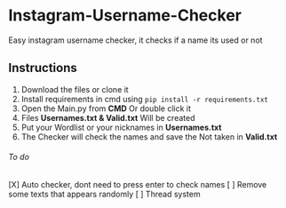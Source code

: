 # Instagram-Username-Checker
Easy instagram username checker, it checks if a name its used or not

## Instructions
1) Download the files or clone it
2) Install requirements in cmd using `pip install -r requirements.txt`
3) Open the Main.py from **CMD** Or double click it
4) Files **Usernames.txt & Valid.txt** Will be created
5) Put your Wordlist or your nicknames in **Usernames.txt**
6) The Checker will check the names and save the Not taken in **Valid.txt**

###### To do
[X] Auto checker, dont need to press enter to check names
[ ] Remove some texts that appears randomly
[ ] Thread system
